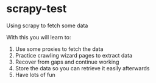 # scrapy-test
Using scrapy to fetch some data

With this you will learn to:

 1. Use some proxies to fetch the data
 1. Practice crawling wizard pages to extract data
 1. Recover from gaps and continue working
 1. Store the data so you can retrieve it easily afterwards
 1. Have lots of fun

